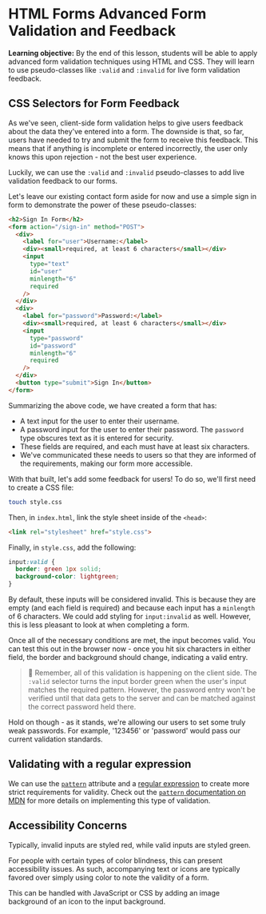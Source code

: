 <h1>
  <span class="headline">HTML Forms</span>
  <span class="subhead">Advanced Form Validation and Feedback</span>
</h1>

**Learning objective:** By the end of this lesson, students will be able to apply advanced form validation techniques using HTML and CSS. They will learn to use pseudo-classes like `:valid` and `:invalid` for live form validation feedback.

## CSS Selectors for Form Feedback

As we've seen, client-side form validation helps to give users feedback about the data they've entered into a form. The downside is that, so far, users have needed to try and submit the form to receive this feedback. This means that if anything is incomplete or entered incorrectly, the user only knows this upon rejection - not the best user experience.

Luckily, we can use the `:valid` and `:invalid` pseudo-classes to add live validation feedback to our forms.

Let's leave our existing contact form aside for now and use a simple sign in form to demonstrate the power of these pseudo-classes:

```html
<h2>Sign In Form</h2>
<form action="/sign-in" method="POST">
  <div>
    <label for="user">Username:</label>
    <div><small>required, at least 6 characters</small></div>
    <input 
      type="text" 
      id="user" 
      minlength="6" 
      required 
    />
  </div>
  <div>
    <label for="password">Password:</label>
    <div><small>required, at least 6 characters</small></div>
    <input 
      type="password" 
      id="password" 
      minlength="6" 
      required 
    />
  </div>
  <button type="submit">Sign In</button>
</form>
```

Summarizing the above code, we have created a form that has:

- A text input for the user to enter their username.
- A password input for the user to enter their password. The `password` type obscures text as it is entered for security.
- These fields are required, and each must have at least six characters.
- We've communicated these needs to users so that they are informed of the requirements, making our form more accessible.

With that built, let's add some feedback for users! To do so, we'll first need to create a CSS file:

```bash
touch style.css
```

Then, in `index.html`, link the style sheet inside of the `<head>`:

```html
<link rel="stylesheet" href="style.css">
```

Finally, in `style.css`, add the following:

```css
input:valid {
  border: green 1px solid;
  background-color: lightgreen;
}
```

By default, these inputs will be considered invalid. This is because they are empty (and each field is required) and because each input has a `minlength` of 6 characters. We could add styling for `input:invalid` as well. However, this is less pleasant to look at when completing a form.

Once all of the necessary conditions are met, the input becomes valid. You can test this out in the browser now - once you hit six characters in either field, the border and background should change, indicating a valid entry.

> 🧠 Remember, all of this validation is happening on the client side. The `:valid` selector turns the input border green when the user's input matches the required pattern. However, the password entry won't be verified until that data gets to the server and can be matched against the correct password held there.

Hold on though - as it stands, we're allowing our users to set some truly weak passwords. For example, '123456' or 'password' would pass our current validation standards.

## Validating with a regular expression

We can use the [`pattern`](https://developer.mozilla.org/en-US/docs/Web/HTML/Attributes/pattern) attribute and a [regular expression](https://developer.mozilla.org/en-US/docs/Web/JavaScript/Guide/Regular_expressions) to create more strict requirements for validity. Check out the [`pattern` documentation on MDN](https://developer.mozilla.org/en-US/docs/Web/HTML/Attributes/pattern) for more details on implementing this type of validation.

## Accessibility Concerns

Typically, invalid inputs are styled red, while valid inputs are styled green.

For people with certain types of color blindness, this can present accessibility issues. As such, accompanying text or icons are typically favored over simply using color to note the validity of a form.

This can be handled with JavaScript or CSS by adding an image background of an icon to the input background.
